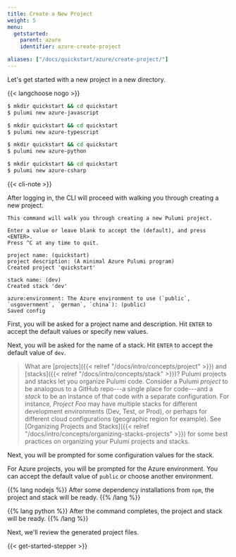 ```yaml
---
title: Create a New Project
weight: 5
menu:
  getstarted:
    parent: azure
    identifier: azure-create-project

aliases: ["/docs/quickstart/azure/create-project/"]
---
```


Let's get started with a new project in a new directory.

{{< langchoose nogo >}}

<div class="language-prologue-javascript"></div>

```bash
$ mkdir quickstart && cd quickstart
$ pulumi new azure-javascript
```

<div class="language-prologue-typescript"></div>

```bash
$ mkdir quickstart && cd quickstart
$ pulumi new azure-typescript
```

<div class="language-prologue-python"></div>

```bash
$ mkdir quickstart && cd quickstart
$ pulumi new azure-python
```

<div class="language-prologue-csharp"></div>

```bash
$ mkdir quickstart && cd quickstart
$ pulumi new azure-csharp
```

{{< cli-note >}}

After logging in, the CLI will proceed with walking you through creating a new project.

```
This command will walk you through creating a new Pulumi project.

Enter a value or leave blank to accept the (default), and press <ENTER>.
Press ^C at any time to quit.

project name: (quickstart)
project description: (A minimal Azure Pulumi program)
Created project 'quickstart'

stack name: (dev)
Created stack 'dev'

azure:environment: The Azure environment to use (`public`, `usgovernment`, `german`, `china`): (public)
Saved config
```

First, you will be asked for a project name and description. Hit `ENTER` to accept the default values or specify new values.

Next, you will be asked for the name of a stack. Hit `ENTER` to accept the default value of `dev`.

> What are [projects]({{< relref "/docs/intro/concepts/project" >}}) and [stacks]({{< relref "/docs/intro/concepts/stack" >}})? Pulumi projects and stacks let you organize Pulumi code. Consider a Pulumi _project_ to be analogous to a GitHub repo---a single place for code---and a _stack_ to be an instance of that code with a separate configuration. For instance, _Project Foo_ may have multiple stacks for different development environments (Dev, Test, or Prod), or perhaps for different cloud configurations (geographic region for example). See [Organizing Projects and Stacks]({{< relref "/docs/intro/concepts/organizing-stacks-projects" >}}) for some best practices on organizing your Pulumi projects and stacks.

Next, you will be prompted for some configuration values for the stack.

For Azure projects, you will be prompted for the Azure environment. You can accept the default value of `public` or choose another environment.

{{% lang nodejs %}}
After some dependency installations from `npm`, the project and stack will be ready.
{{% /lang %}}

{{% lang python %}}
After the command completes, the project and stack will be ready.
{{% /lang %}}

Next, we'll review the generated project files.

{{< get-started-stepper >}}

